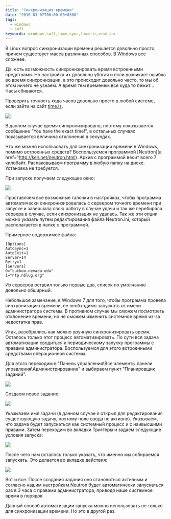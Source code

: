 ```yaml
---
title: "Синхронизация времени"
date: "2010-03-07T00:00:00+0300"
tags:
  - windows
  - soft
keywords: windows,soft,time,sync,time.is,neutron
---
```

В Linux вопрос синхронизации времени решается довольно просто, причем существует масса различных способов. В Windows все сложнее.

Да, есть возможность синхронизировать время встроенными средствами. Но настройка их довольно убогая и если возникает ошибка во время синхронизации, а это происходит довольно часто, то мы об этом ничего не узнаем. А время тем временем все куда то бежит... Часы сбиваются.

Проверить точность хода часов довольно просто в любой системе, если зайти на сайт [time.is](http://time.is/).

![](https://static.juev.org/2010/03/timeis.png)

В данном случае время синхронизировано, поэтому показывается сообщение "You have the exact time!", в остальных случаях показывается величина отклонения в секундах.

Что же можно использовать для синхронизации времени в Windows, помимо встроенных средств? Воспользуемся программой [Neutron](a href="http://keir.net/neutron.html). Архив с программой весит всего 7 килобайт. Распаковываем программу в любую папку на диске. Установка не требуется.

При запуске получаем следующее окно:

![](https://static.juev.org/2010/03/scrn_neutron.png)

Проставляем все возможные галочки в настройках, чтобы программа автоматически синхронизировалась с сервером точного времени при запуске и завершала свою работу в случае удачи и так же перебирала сервера в случае, если синхронизация не удалась. Так же эти опции можно указать путем редактирования файла Neutron.ini, который располагается в папке с программой.

Примерное содержимое файла:

    [Options]
    AutoSync=1
    AutoExit=1
    Server=14
    Retry=1
    [Servers]
    0="cuckoo.nevada.edu"
    1="ntp.nblug.org"

Из серверов оставил только первые два, список по умолчанию довольно обширный.

Небольшое замечание, в Windows 7 для того, чтобы программа провела синхронизацию времени, ее необходимо запускать от имени администратора системы. В противном случае мы сможем посмотреть отклонение времени, но не сможем изменить системное время из-за недостатка прав.

Итак, разобрались как можно вручную синхронизировать время. Осталось только этот процесс автоматизировать. По сути вся задача автоматизации сводиться к периодическому запуску программы с правами администратора. Воспользуемся для этого встроенными средствами операционной системы.

Для этого переходим в "Панель управления\Все элементы панели управления\Администрирование" и выбираем пункт "Планировщик заданий".

![](https://static.juev.org/2010/03/PlanJob.png)

Создаем новое задание:

![](https://static.juev.org/2010/03/main3.png)

Указываем имя задачи (в данном случае я открыл для редактирования существующую задачу, поэтому поле ввода не активно). Указываем, что задача будет запускаться как системный процесс и с наивысшими правами. Затем переходим во вкладки Триггеры и задаем следующие условия запуска:

![](https://static.juev.org/2010/03/trigger.png)

После чего нам осталось только указать, что именно мы собираемся запускать. Это делается во вкладке действия:

![](https://static.juev.org/2010/03/run.png)

Вот и все. После создания задания оно становиться активным и согласно нашим настройкам Neutron будет автоматически запускаться раз в 3 часа с правами администратора, приводя наше системное время в порядок.

Данный способ автоматизации запуска можно использовать не только для синхронизации времени. Но это в другой раз.
